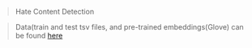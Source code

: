 > Hate Content Detection

> Data(train and test tsv files, and pre-trained embeddings(Glove) can be found [here](https://drive.google.com/open?id=1zeQgH9vGVnKfFw40CgjO_-4mmFFmGpdq)
